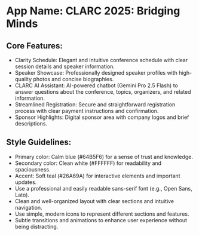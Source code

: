 # **App Name**: CLARC 2025: Bridging Minds

## Core Features:

- Clarity Schedule: Elegant and intuitive conference schedule with clear session details and speaker information.
- Speaker Showcase: Professionally designed speaker profiles with high-quality photos and concise biographies.
- CLARC AI Assistant: AI-powered chatbot (Gemini Pro 2.5 Flash) to answer questions about the conference, topics, organizers, and related information.
- Streamlined Registration: Secure and straightforward registration process with clear payment instructions and confirmation.
- Sponsor Highlights: Digital sponsor area with company logos and brief descriptions.

## Style Guidelines:

- Primary color: Calm blue (#64B5F6) for a sense of trust and knowledge.
- Secondary color: Clean white (#FFFFFF) for readability and spaciousness.
- Accent: Soft teal (#26A69A) for interactive elements and important updates.
- Use a professional and easily readable sans-serif font (e.g., Open Sans, Lato).
- Clean and well-organized layout with clear sections and intuitive navigation.
- Use simple, modern icons to represent different sections and features.
- Subtle transitions and animations to enhance user experience without being distracting.